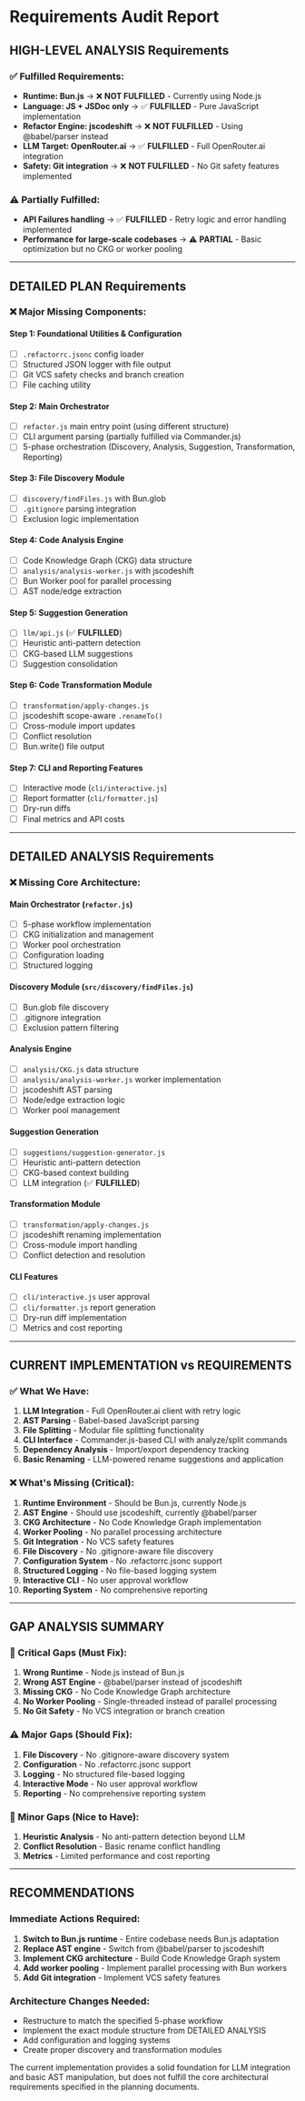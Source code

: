 # Requirements Audit Report

## HIGH-LEVEL ANALYSIS Requirements

### ✅ Fulfilled Requirements:
- **Runtime: Bun.js** → ❌ **NOT FULFILLED** - Currently using Node.js
- **Language: JS + JSDoc only** → ✅ **FULFILLED** - Pure JavaScript implementation
- **Refactor Engine: jscodeshift** → ❌ **NOT FULFILLED** - Using @babel/parser instead
- **LLM Target: OpenRouter.ai** → ✅ **FULFILLED** - Full OpenRouter.ai integration
- **Safety: Git integration** → ❌ **NOT FULFILLED** - No Git safety features implemented

### ⚠️ Partially Fulfilled:
- **API Failures handling** → ✅ **FULFILLED** - Retry logic and error handling implemented
- **Performance for large-scale codebases** → ⚠️ **PARTIAL** - Basic optimization but no CKG or worker pooling

---

## DETAILED PLAN Requirements

### ❌ Major Missing Components:

#### Step 1: Foundational Utilities & Configuration
- [ ] `.refactorrc.jsonc` config loader
- [ ] Structured JSON logger with file output
- [ ] Git VCS safety checks and branch creation
- [ ] File caching utility

#### Step 2: Main Orchestrator
- [ ] `refactor.js` main entry point (using different structure)
- [ ] CLI argument parsing (partially fulfilled via Commander.js)
- [ ] 5-phase orchestration (Discovery, Analysis, Suggestion, Transformation, Reporting)

#### Step 3: File Discovery Module
- [ ] `discovery/findFiles.js` with Bun.glob
- [ ] `.gitignore` parsing integration
- [ ] Exclusion logic implementation

#### Step 4: Code Analysis Engine
- [ ] Code Knowledge Graph (CKG) data structure
- [ ] `analysis/analysis-worker.js` with jscodeshift
- [ ] Bun Worker pool for parallel processing
- [ ] AST node/edge extraction

#### Step 5: Suggestion Generation
- [ ] `llm/api.js` (✅ **FULFILLED**)
- [ ] Heuristic anti-pattern detection
- [ ] CKG-based LLM suggestions
- [ ] Suggestion consolidation

#### Step 6: Code Transformation Module
- [ ] `transformation/apply-changes.js`
- [ ] jscodeshift scope-aware `.renameTo()`
- [ ] Cross-module import updates
- [ ] Conflict resolution
- [ ] Bun.write() file output

#### Step 7: CLI and Reporting Features
- [ ] Interactive mode (`cli/interactive.js`)
- [ ] Report formatter (`cli/formatter.js`)
- [ ] Dry-run diffs
- [ ] Final metrics and API costs

---

## DETAILED ANALYSIS Requirements

### ❌ Missing Core Architecture:

#### Main Orchestrator (`refactor.js`)
- [ ] 5-phase workflow implementation
- [ ] CKG initialization and management
- [ ] Worker pool orchestration
- [ ] Configuration loading
- [ ] Structured logging

#### Discovery Module (`src/discovery/findFiles.js`)
- [ ] Bun.glob file discovery
- [ ] .gitignore integration
- [ ] Exclusion pattern filtering

#### Analysis Engine
- [ ] `analysis/CKG.js` data structure
- [ ] `analysis/analysis-worker.js` worker implementation
- [ ] jscodeshift AST parsing
- [ ] Node/edge extraction logic
- [ ] Worker pool management

#### Suggestion Generation
- [ ] `suggestions/suggestion-generator.js`
- [ ] Heuristic anti-pattern detection
- [ ] CKG-based context building
- [ ] LLM integration (✅ **FULFILLED**)

#### Transformation Module
- [ ] `transformation/apply-changes.js`
- [ ] jscodeshift renaming implementation
- [ ] Cross-module import handling
- [ ] Conflict detection and resolution

#### CLI Features
- [ ] `cli/interactive.js` user approval
- [ ] `cli/formatter.js` report generation
- [ ] Dry-run diff implementation
- [ ] Metrics and cost reporting

---

## CURRENT IMPLEMENTATION vs REQUIREMENTS

### ✅ What We Have:
1. **LLM Integration** - Full OpenRouter.ai client with retry logic
2. **AST Parsing** - Babel-based JavaScript parsing
3. **File Splitting** - Modular file splitting functionality
4. **CLI Interface** - Commander.js-based CLI with analyze/split commands
5. **Dependency Analysis** - Import/export dependency tracking
6. **Basic Renaming** - LLM-powered rename suggestions and application

### ❌ What's Missing (Critical):
1. **Runtime Environment** - Should be Bun.js, currently Node.js
2. **AST Engine** - Should use jscodeshift, currently @babel/parser
3. **CKG Architecture** - No Code Knowledge Graph implementation
4. **Worker Pooling** - No parallel processing architecture
5. **Git Integration** - No VCS safety features
6. **File Discovery** - No .gitignore-aware file discovery
7. **Configuration System** - No .refactorrc.jsonc support
8. **Structured Logging** - No file-based logging system
9. **Interactive CLI** - No user approval workflow
10. **Reporting System** - No comprehensive reporting

---

## GAP ANALYSIS SUMMARY

### 🚨 Critical Gaps (Must Fix):
1. **Wrong Runtime** - Node.js instead of Bun.js
2. **Wrong AST Engine** - @babel/parser instead of jscodeshift
3. **Missing CKG** - No Code Knowledge Graph architecture
4. **No Worker Pooling** - Single-threaded instead of parallel processing
5. **No Git Safety** - No VCS integration or branch creation

### ⚠️ Major Gaps (Should Fix):
1. **File Discovery** - No .gitignore-aware discovery system
2. **Configuration** - No .refactorrc.jsonc support
3. **Logging** - No structured file-based logging
4. **Interactive Mode** - No user approval workflow
5. **Reporting** - No comprehensive reporting system

### 📝 Minor Gaps (Nice to Have):
1. **Heuristic Analysis** - No anti-pattern detection beyond LLM
2. **Conflict Resolution** - Basic rename conflict handling
3. **Metrics** - Limited performance and cost reporting

---

## RECOMMENDATIONS

### Immediate Actions Required:
1. **Switch to Bun.js runtime** - Entire codebase needs Bun.js adaptation
2. **Replace AST engine** - Switch from @babel/parser to jscodeshift
3. **Implement CKG architecture** - Build Code Knowledge Graph system
4. **Add worker pooling** - Implement parallel processing with Bun workers
5. **Add Git integration** - Implement VCS safety features

### Architecture Changes Needed:
- Restructure to match the specified 5-phase workflow
- Implement the exact module structure from DETAILED ANALYSIS
- Add configuration and logging systems
- Create proper discovery and transformation modules

The current implementation provides a solid foundation for LLM integration and basic AST manipulation, but does not fulfill the core architectural requirements specified in the planning documents.
